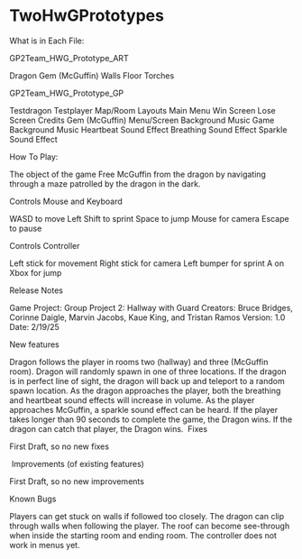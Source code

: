 # TwoHwGPrototypes

What is in Each File:

GP2Team<Number>_HWG_Prototype_ART

Dragon
Gem (McGuffin)
Walls
Floor
Torches

GP2Team<Number>_HWG_Prototype_GP

Testdragon
Testplayer
Map/Room Layouts
Main Menu
Win Screen
Lose Screen
Credits
Gem (McGuffin)
Menu/Screen Background Music
Game Background Music
Heartbeat Sound Effect
Breathing Sound Effect
Sparkle Sound Effect




How To Play:


The object of the game
Free McGuffin from the dragon by navigating through a maze patrolled by the dragon in the dark.


Controls Mouse and Keyboard 

WASD to move
Left Shift to sprint
Space to jump
Mouse for camera
Escape to pause


Controls Controller

Left stick for movement
Right stick for camera
Left bumper for sprint
A on Xbox for jump


Release Notes﻿


Game Project: Group Project 2: Hallway with Guard
Creators: Bruce Bridges, Corinne Daigle, Marvin Jacobs, Kaue King, and Tristan Ramos
Version: 1.0
Date: 2/19/25


New features

﻿Dragon follows the player in rooms two (hallway) and three (McGuffin room).
Dragon will randomly spawn in one of three locations.
If the dragon is in perfect line of sight, the dragon will back up and teleport to a random spawn location.
As the dragon approaches the player, both the breathing and heartbeat sound effects will increase in volume.
As the player approaches McGuffin, a sparkle sound effect can be heard.
If the player takes longer than 90 seconds to complete the game, the Dragon wins.
If the dragon can catch that player, the Dragon wins.
﻿
Fixes

﻿First Draft, so no new fixes
 
﻿
Improvements (of existing features)

﻿First Draft, so no new improvements


Known Bugs

﻿Players can get stuck on walls if followed too closely.
The dragon can clip through walls when following the player.
The roof can become see-through when inside the starting room and ending room.
The controller does not work in menus yet.
